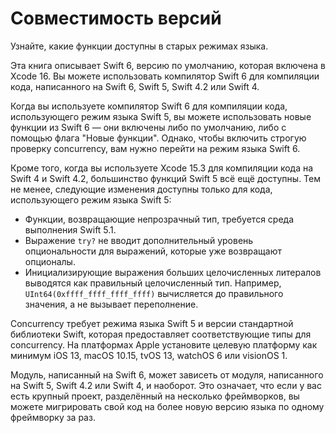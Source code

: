 # Совместимость версий

Узнайте, какие функции доступны в старых режимах языка.

Эта книга описывает Swift 6,
версию по умолчанию, которая включена в Xcode 16.
Вы можете использовать компилятор Swift 6 для компиляции кода,
написанного на Swift 6, Swift 5, Swift 4.2 или Swift 4.

Когда вы используете компилятор Swift 6
для компиляции кода, использующего режим языка Swift 5,
вы можете использовать новые функции из Swift 6 —
они включены либо по умолчанию, либо с помощью флага "Новые функции". 
Однако, чтобы включить строгую проверку concurrency, 
вам нужно перейти на режим языка Swift 6.

Кроме того,
когда вы используете Xcode 15.3 для компиляции кода на Swift 4 и Swift 4.2, 
большинство функций Swift 5 всё ещё доступны. 
Тем не менее, 
следующие изменения доступны только для кода, 
использующего режим языка Swift 5:

- Функции, возвращающие непрозрачный тип, требуется среда выполнения Swift 5.1.
- Выражение `try?` не вводит дополнительный уровень опциональности для выражений, 
  которые уже возвращают опционалы.
- Инициализирующие выражения больших целочисленных литералов выводятся как 
  правильный целочисленный тип. 
  Например, `UInt64(0xffff_ffff_ffff_ffff)` вычисляется до правильного значения,
  а не вызывает переполнение.

Concurrency требует режима языка Swift 5 
и версии стандартной библиотеки Swift, 
которая предоставляет соответствующие типы для concurrency. 
На платформах Apple установите целевую платформу как минимум iOS 13, 
macOS 10.15, tvOS 13, watchOS 6 или visionOS 1.

Модуль, написанный на Swift 6,
может зависеть от модуля, написанного на Swift 5, Swift 4.2 или Swift 4, 
и наоборот. 
Это означает, что если у вас есть крупный проект, 
разделённый на несколько фреймворков, 
вы можете мигрировать свой код на более новую версию языка 
по одному фреймворку за раз.

<!--
Этот исходный файл является частью проекта с открытым исходным кодом Swift.org

Авторские права (c) 2014 - 2022 Apple Inc. и авторы проекта Swift
Лицензировано по лицензии Apache License версии 2.0 с исключением для библиотеки времени выполнения

Смотрите https://swift.org/LICENSE.txt для получения информации о лицензии
Смотрите https://swift.org/CONTRIBUTORS.txt для получения списка авторов проекта Swift
-->
